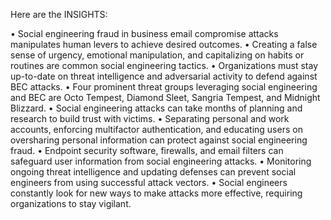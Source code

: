 Here are the INSIGHTS:

• Social engineering fraud in business email compromise attacks manipulates human levers to achieve desired outcomes.
• Creating a false sense of urgency, emotional manipulation, and capitalizing on habits or routines are common social engineering tactics.
• Organizations must stay up-to-date on threat intelligence and adversarial activity to defend against BEC attacks.
• Four prominent threat groups leveraging social engineering and BEC are Octo Tempest, Diamond Sleet, Sangria Tempest, and Midnight Blizzard.
• Social engineering attacks can take months of planning and research to build trust with victims.
• Separating personal and work accounts, enforcing multifactor authentication, and educating users on oversharing personal information can protect against social engineering fraud.
• Endpoint security software, firewalls, and email filters can safeguard user information from social engineering attacks.
• Monitoring ongoing threat intelligence and updating defenses can prevent social engineers from using successful attack vectors.
• Social engineers constantly look for new ways to make attacks more effective, requiring organizations to stay vigilant.
